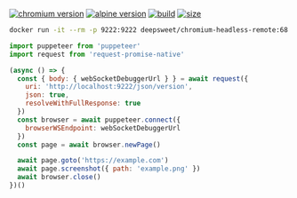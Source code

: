 [![chromium version](https://img.shields.io/badge/chromium-68-green.svg?style=flat-square)](https://microbadger.com/images/deepsweet/chromium-headless-remote) [![alpine version](https://img.shields.io/badge/alpine-3.7-green.svg?style=flat-square)](https://microbadger.com/images/deepsweet/chromium-headless-remote) [![build](https://img.shields.io/docker/build/deepsweet/chromium-headless-remote.svg?label=build&style=flat-square)](https://hub.docker.com/r/deepsweet/chromium-headless-remote/) [![size](https://img.shields.io/microbadger/image-size/deepsweet/chromium-headless-remote.svg?label=size&style=flat-square)](https://microbadger.com/images/deepsweet/chromium-headless-remote)

```sh
docker run -it --rm -p 9222:9222 deepsweet/chromium-headless-remote:68
```

```js
import puppeteer from 'puppeteer'
import request from 'request-promise-native'

(async () => {
  const { body: { webSocketDebuggerUrl } } = await request({
    uri: 'http://localhost:9222/json/version',
    json: true,
    resolveWithFullResponse: true
  })
  const browser = await puppeteer.connect({
    browserWSEndpoint: webSocketDebuggerUrl
  })
  const page = await browser.newPage()

  await page.goto('https://example.com')
  await page.screenshot({ path: 'example.png' })
  await browser.close()
})()
```
